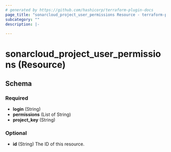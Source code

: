 ```yaml
---
# generated by https://github.com/hashicorp/terraform-plugin-docs
page_title: "sonarcloud_project_user_permissions Resource - terraform-provider-sonarcloud"
subcategory: ""
description: |-
  
---
```


# sonarcloud_project_user_permissions (Resource)





<!-- schema generated by tfplugindocs -->
## Schema

### Required

- **login** (String)
- **permissions** (List of String)
- **project_key** (String)

### Optional

- **id** (String) The ID of this resource.


